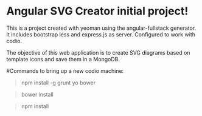 # Angular SVG Creator initial project!

This is a project created with yeoman using the angular-fullstack generator. It includes bootstrap less and express.js as server. Configured to work with codio.

The objective of this web application is to create SVG diagrams based on template icons and save them in a MongoDB.

#Commands to bring up a new codio machine:

>npm install -g grunt yo bower

>bower install

>npm install

